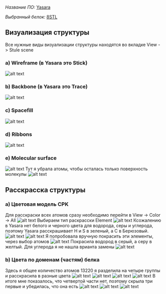 *Название ПО:* [Yasara](https://www.yasara.org/viewdl.htm)

*Выбранный белок:* [8STL](https://www.rcsb.org/structure/8STL)

## Визуализация структуры
Все нужные виды визуализации структуры находятся во вкладке View -> Stule scene
### a) Wireframe (в Yasara это Stick)
![alt text](image-1.png)
### b) Backbone (в Yasara это Trace)
![alt text](image-2.png)
### c) Spacefill
![alt text](image-3.png)
### d) Ribbons
![alt text](image-4.png)
### e) Molecular surface
![alt text](image-5.png)
Тут я убрала атомы, чтобы осталась только поверхность молекулы
![alt text](image-6.png)
## Расскрасска структуры
### a) Цветовая модель CPK
Для расскраски всех атомов сразу необходимо перейти в View -> Сolor -> All
![alt text](image-14.png)
Выбираем тип раскрасски Element
![alt text](image-15.png)
Ксожалению в Yasara нет белого и черного цвета для водорода, серы и углерода, поэтому Yasara расскрашивает H и S в зеленый, а С в Берюзовый. 
![alt text](image-16.png)
![alt text](image-17.png)
Я попробовала вручную покрасить эти элементы, через выбор атомов
![alt text](image-18.png)
Покрасила водород в серый, а серу в желтый. Для углерода я не нашла врианта замены
![alt text](image-20.png)
### b) Цвета по доменам (частям) белка
Здесь я общее количество атомов 13220 я разделила на четыре группы и расскрасила в разные цвета
![alt text](image-7.png)
![alt text](image-8.png)
![alt text](image-9.png)
![alt text](image-10.png)
В итоге мне показалось, что четвертой части нет, поэтому скрыла три первые и убедилась, что она есть
![alt text](image-11.png)
![alt text](image-12.png)
![alt text](image-13.png)